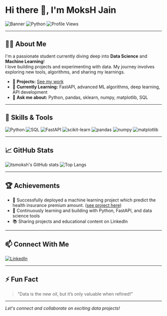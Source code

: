 # Hi there 👋, I'm MoksH Jain

![Banner](https://img.shields.io/badge/Data%20Science-Enthusiast-blue?style=flat-square)
![Python](https://img.shields.io/badge/Python-Expert-blue?logo=python&logoColor=white)
![Profile Views](https://komarev.com/ghpvc/?username=itsmoksh)

---

## 👨‍💻 About Me

I'm a passionate student currently diving deep into **Data Science** and **Machine Learning**!  
I love building projects and experimenting with data. My journey involves exploring new tools, algorithms, and sharing my learnings.

- 🔭 **Projects:** [See my work](=https://github.com/itsmoksh?tab=repositories)
- 🌱 **Currently Learning:** FastAPI, advanced ML algorithms, deep learning, API development
- 💬 **Ask me about:** Python, pandas, sklearn, numpy, matplotlib, SQL

---

## 🚀 Skills & Tools

![Python](https://img.shields.io/badge/Python-3776AB?logo=python&logoColor=white)
![SQL](https://img.shields.io/badge/SQL-4479A1?logo=mysql&logoColor=white)
![FastAPI](https://img.shields.io/badge/FastAPI-009688?logo=fastapi&logoColor=white)
![scikit-learn](https://img.shields.io/badge/scikit--learn-F7931E?logo=scikit-learn&logoColor=white)
![pandas](https://img.shields.io/badge/pandas-150458?logo=pandas&logoColor=white)
![numpy](https://img.shields.io/badge/numpy-013243?logo=numpy&logoColor=white)
![matplotlib](https://img.shields.io/badge/matplotlib-11557C?logo=matplotlib&logoColor=white)

---

## 📈 GitHub Stats

![itsmoksh's GitHub stats](https://github-readme-stats.vercel.app/api?username=itsmoksh&show_icons=true&theme=radical)
![Top Langs](https://github-readme-stats.vercel.app/api/top-langs/?username=itsmoksh&layout=compact&theme=radical)

---

## 🏆 Achievements

- 🚀 Successfully deployed a machine learning project which predict the health insurance premium amount. ([see project here](https://moksh-health-insurance-premium-prediction.streamlit.app/))
- 🌱 Continuously learning and building with Python, FastAPI, and data science tools
- 📚 Sharing projects and educational content on LinkedIn

---

## 📫 Connect With Me

[![LinkedIn](https://img.shields.io/badge/LinkedIn-MoksH%20Jain-blue?style=for-the-badge&logo=linkedin)](https://www.linkedin.com/in/itsmoksh/)

---

## ⚡ Fun Fact

> "Data is the new oil, but it’s only valuable when refined!"

---

*Let's connect and collaborate on exciting data projects!*
